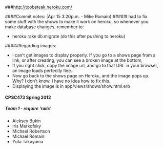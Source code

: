 ###http://toobsteak.heroku.com/

####Commit notes: (Apr 15 3:20p.m. - Mike Romain)
#####I had to fix some stuff with the shows to make it work on heroku, so whenever you make database changes, remember to:
+ heroku rake db:migrate (do this after pushing to heroku)

#####Regarding images:
+ I can't get images to display properly. If you go to a shows page from a link, or after creating, you can see a broken image at the bottom,
+ If you right click, copy the image url, and go to that URL in your browser, an image loads perfectly fine. 
+ Now go back to the shows page on Heroku, and the image pops up. Why? I don't know. I have no idea how to fix this.
+ Displaying the image is in app/views/shows/show.html.erb


#### CPSC473 Spring 2012
##### Team 1 - require 'rails'

+ Aleksey Bukin
+ Iris Markofsky
+ Michael Robertson
+ Michael Romain
+ Yuta Takayama